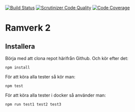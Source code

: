 [![Build Status](https://travis-ci.org/klingzell92/ramverk2.svg?branch=master)](https://travis-ci.org/klingzell92/ramverk2)
[![Scrutinizer Code Quality](https://scrutinizer-ci.com/g/klingzell92/ramverk2/badges/quality-score.png?b=master)](https://scrutinizer-ci.com/g/klingzell92/ramverk2/?branch=master)
[![Code Coverage](https://scrutinizer-ci.com/g/klingzell92/ramverk2/badges/coverage.png?b=master)](https://scrutinizer-ci.com/g/klingzell92/ramverk2/?branch=master)

Ramverk 2
====================
Installera
--------------
Börja med att clona repot härifrån Github. Och kör efter det:

```shell
npm install
```
För att köra alla tester så kör man:

```shell
npm test
```

För att köra alla tester i docker så använder man:

```shell
npm run test1 test2 test3
```
